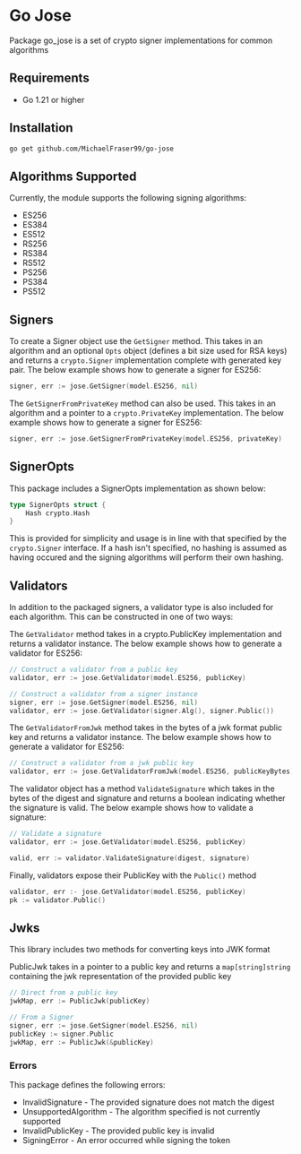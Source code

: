 # Go Jose
Package go_jose is a set of crypto signer implementations for common algorithms

## Requirements
- Go 1.21 or higher

## Installation
```bash
go get github.com/MichaelFraser99/go-jose
```

## Algorithms Supported
Currently, the module supports the following signing algorithms:
- ES256
- ES384
- ES512
- RS256
- RS384
- RS512
- PS256
- PS384
- PS512

## Signers
To create a Signer object use the `GetSigner` method. This takes in an algorithm and an optional `Opts` object (defines a bit size used for RSA keys) and returns a `crypto.Signer` implementation complete with generated key pair. The below example shows how to generate a signer for ES256:
```go
signer, err := jose.GetSigner(model.ES256, nil)
```

The `GetSignerFromPrivateKey` method can also be used. This takes in an algorithm and a pointer to a `crypto.PrivateKey` implementation. The below example shows how to generate a signer for ES256:
```go
signer, err := jose.GetSignerFromPrivateKey(model.ES256, privateKey)
```

## SignerOpts
This package includes a SignerOpts implementation as shown below:
```go
type SignerOpts struct {
	Hash crypto.Hash
}
```
This is provided for simplicity and usage is in line with that specified by the `crypto.Signer` interface. If a hash isn't specified, no hashing is assumed as having occured and the signing algorithms will perform their own hashing.

## Validators
In addition to the packaged signers, a validator type is also included for each algorithm. This can be constructed in one of two ways:

The `GetValidator` method takes in a crypto.PublicKey implementation and returns a validator instance. The below example shows how to generate a validator for ES256:
```go
// Construct a validator from a public key
validator, err := jose.GetValidator(model.ES256, publicKey)

// Construct a validator from a signer instance
signer, err := jose.GetSigner(model.ES256, nil)
validator, err := jose.GetValidator(signer.Alg(), signer.Public())
```

The `GetValidatorFromJwk` method takes in the bytes of a jwk format public key and returns a validator instance. The below example shows how to generate a validator for ES256:
```go
// Construct a validator from a jwk public key
validator, err := jose.GetValidatorFromJwk(model.ES256, publicKeyBytes)
```

The validator object has a method `ValidateSignature` which takes in the bytes of the digest and signature and returns a boolean indicating whether the signature is valid. The below example shows how to validate a signature:
```go
// Validate a signature
validator, err := jose.GetValidator(model.ES256, publicKey)

valid, err := validator.ValidateSignature(digest, signature)
```

Finally, validators expose their PublicKey with the `Public()` method
```go
validator, err :- jose.GetValidator(model.ES256, publicKey)
pk := validator.Public()
```

## Jwks
This library includes two methods for converting keys into JWK format

PublicJwk takes in a pointer to a public key and returns a `map[string]string` containing the jwk representation of the provided public key
```go
// Direct from a public key
jwkMap, err := PublicJwk(publicKey)

// From a Signer
signer, err := jose.GetSigner(model.ES256, nil)
publicKey := signer.Public
jwkMap, err := PublicJwk(&publicKey)
```

### Errors
This package defines the following errors:
- InvalidSignature - The provided signature does not match the digest
- UnsupportedAlgorithm - The algorithm specified is not currently supported
- InvalidPublicKey - The provided public key is invalid
- SigningError - An error occurred while signing the token
